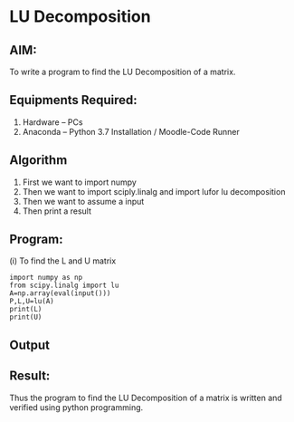 # LU Decomposition 

## AIM:
To write a program to find the LU Decomposition of a matrix.

## Equipments Required:
1. Hardware – PCs
2. Anaconda – Python 3.7 Installation / Moodle-Code Runner

## Algorithm
1. First we want to import numpy 
2. Then we want to import sciply.linalg and import lufor lu decomposition 
3. Then we want to assume a input
4. Then print a result

## Program:
(i) To find the L and U matrix
```
import numpy as np
from scipy.linalg import lu
A=np.array(eval(input()))
P,L,U=lu(A)
print(L)
print(U)
```

## Output


## Result:
Thus the program to find the LU Decomposition of a matrix is written and verified using python programming.

